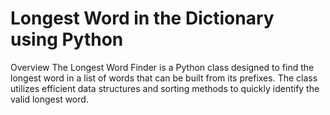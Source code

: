 # Longest Word in the Dictionary using Python
Overview
The Longest Word Finder is a Python class designed to find the longest word in a list of words that can be built from its prefixes. The class utilizes efficient data structures and sorting methods to quickly identify the valid longest word.
